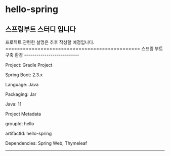 # hello-spring
<h2>스프링부트 스터디 입니다</h2>
프로젝트 관련한 설명은 추후 작성할 예정입니다.
==============================================
스프링 부트 구축 환경
---------------------------

Project: Gradle Project

Spring Boot: 2.3.x

Language: Java

Packaging: Jar

Java: 11

Project Metadata

groupId: hello

artifactId: hello-spring

Dependencies: Spring Web, Thymeleaf

----------------------------


